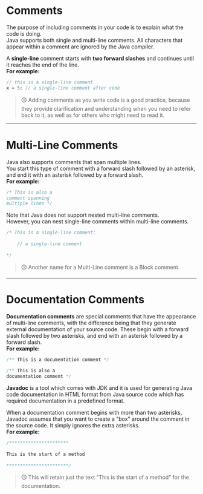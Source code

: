 # Comments  
The purpose of including comments in your code is to explain what the code is doing.  
Java supports both single and multi-line comments. All characters that appear within a comment are ignored by the Java compiler.  
  
A **single-line** comment starts with **two forward slashes** and continues until it reaches the end of the line.  
**For example:**

```java
// this is a single-line comment
x = 5; // a single-line comment after code
```

>🛈 Adding comments as you write code is a good practice, because they provide clarification and understanding when you need to refer back to it, as well as for others who might need to read it.

---

# Multi-Line Comments  
Java also supports comments that span multiple lines.  
You start this type of comment with a forward slash followed by an asterisk, and end it with an asterisk followed by a forward slash.  
**For example:**

```java
/* This is also a  
comment spanning  
multiple lines */
```

Note that Java does not support nested multi-line comments.  
However, you can nest single-line comments within multi-line comments.

```java
/* This is a single-line comment:  
  
	// a single-line comment  
  
*/
```

>🛈 Another name for a Multi-Line comment is a Block comment.

---

# Documentation Comments
**Documentation comments** are special comments that have the appearance of multi-line comments, with the difference being that they generate external documentation of your source code. These begin with a forward slash followed by two asterisks, and end with an asterisk followed by a forward slash.  
**For example:**

```java
/** This is a documentation comment */  
  
/** This is also a  
documentation comment */
```

**Javadoc** is a tool which comes with JDK and it is used for generating Java code documentation in HTML format from Java source code which has required documentation in a predefined format.  
  
When a documentation comment begins with more than two asterisks, Javadoc assumes that you want to create a "box" around the comment in the source code. It simply ignores the extra asterisks.  
**For example:**

```java
/**********************  
  
This is the start of a method  
  
***********************/
```

>🛈 This will retain just the text "This is the start of a method" for the documentation.